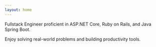 ```yaml
---
layout: home
---
```


Fullstack Engineer proficient in ASP.NET Core, Ruby on Rails, and Java Spring Boot.

Enjoy solving real-world problems and building productivity tools.
